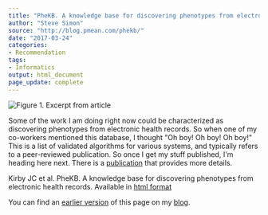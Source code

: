 ```yaml
---
title: "PheKB. A knowledge base for discovering phenotypes from electronic health records"
author: "Steve Simon"
source: "http://blog.pmean.com/phekb/"
date: "2017-03-24"
categories:
- Recommendation
tags:
- Informatics
output: html_document
page_update: complete
---
```


![Figure 1. Excerpt from article](http://www.pmean.com/new-images/17/phekb01.png)

<div class="notes">

Some of the work I am doing right now could be characterized as discovering phenotypes from electronic health records. So when one of my co-workers mentioned this database, I thought "Oh boy! Oh boy! Oh boy!" This is a list of validated algorithms for various systems, and typically refers to a peer-reviewed publication. So once I get my stuff published, I'm heading here next. There is a [publication][kir2] that provides more details.

Kirby JC et al. PheKB. A knowledge base for discovering phenotypes from electronic health records. Available in [html format][kir1] 

You can find an [earlier version][sim1] of this page on my [blog][sim2].

[sim1]: http://blog.pmean.com/phekb/
[sim2]: http://blog.pmean.com

[kir1]: https://phekb.org/
[kir2]: https://www.ncbi.nlm.nih.gov/pubmed/27026615

</div>

